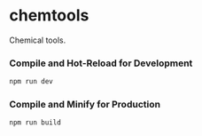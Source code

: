 # chemtools
Chemical tools.

### Compile and Hot-Reload for Development

```sh
npm run dev
```

### Compile and Minify for Production

```sh
npm run build
```
